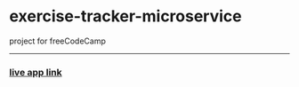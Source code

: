# exercise-tracker-microservice
project for freeCodeCamp

----
### [live app link](https://scandalous-cart-1.glitch.me/)
